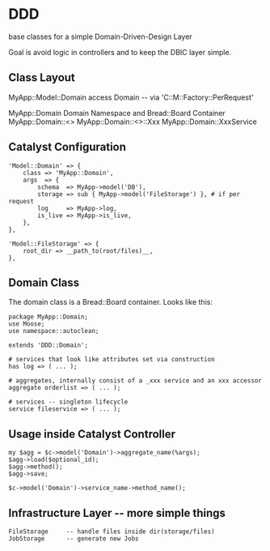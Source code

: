 # DDD #

base classes for a simple Domain-Driven-Design Layer

Goal is avoid logic in controllers and to keep the DBIC layer simple.


## Class Layout ##

MyApp::Model::Domain        access Domain -- via 'C::M::Factory::PerRequest'

MyApp::Domain               Domain Namespace and Bread::Board Container
MyApp::Domain::<<Aggregate>>
MyApp::Domain::<<Aggregate>>::Xxx
MyApp::Domain::XxxService


## Catalyst Configuration ##

    'Model::Domain' => {
        class => 'MyApp::Domain',
        args  => {
            schema  => MyApp->model('DB'),
            storage => sub { MyApp->model('FileStorage') }, # if per request
            log     => MyApp->log,
            is_live => MyApp->is_live,
        },
    },
    
    'Model::FileStorage' => {
        root_dir => __path_to(root/files)__,
    },


## Domain Class ##

The domain class is a Bread::Board container. Looks like this:

    package MyApp::Domain;
    use Moose;
    use namespace::autoclean;
    
    extends 'DDD::Domain';
    
    # services that look like attributes set via construction
    has log => ( ... );
    
    # aggregates, internally consist of a _xxx service and an xxx accessor
    aggregate orderlist => ( ... );
    
    # services -- singleton lifecycle
    service fileservice => ( ... );


## Usage inside Catalyst Controller ##

    my $agg = $c->model('Domain')->aggregate_name(%args);
    $agg->load($optional_id);
    $agg->method();
    $agg->save;
    
    $c->model('Domain')->service_name->method_name();


## Infrastructure Layer -- more simple things ##

    FileStorage     -- handle files inside dir(storage/files)
    JobStorage      -- generate new Jobs

